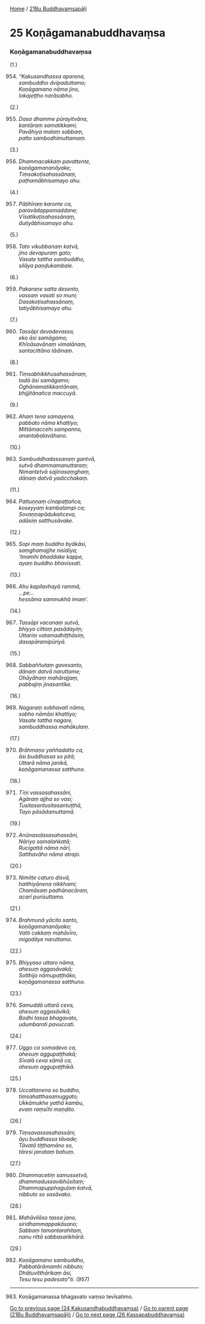 
[Home](/) / [21Bu Buddhavaṃsapāḷi](../21Bu.md)

# 25 Koṇāgamanabuddhavaṃsa

### Koṇāgamanabuddhavaṃsa

(1.)

954. _“Kakusandhassa aparena,_  
_sambuddho dvipaduttamo;_  
_Koṇāgamano nāma jino,_  
_lokajeṭṭho narāsabho._  


(2.)

955. _Dasa dhamme pūrayitvāna,_  
_kantāraṃ samatikkami;_  
_Pavāhiya malaṃ sabbaṃ,_  
_patto sambodhimuttamaṃ._  


(3.)

956. _Dhammacakkaṃ pavattente,_  
_koṇāgamananāyake;_  
_Tiṃsakoṭisahassānaṃ,_  
_paṭhamābhisamayo ahu._  


(4.)

957. _Pāṭihīraṃ karonte ca,_  
_paravādappamaddane;_  
_Vīsatikoṭisahassānaṃ,_  
_dutiyābhisamayo ahu._  


(5.)

958. _Tato vikubbanaṃ katvā,_  
_jino devapuraṃ gato;_  
_Vasate tattha sambuddho,_  
_silāya paṇḍukambale._  


(6.)

959. _Pakaraṇe satta desento,_  
_vassaṃ vasati so muni;_  
_Dasakoṭisahassānaṃ,_  
_tatiyābhisamayo ahu._  


(7.)

960. _Tassāpi devadevassa,_  
_eko āsi samāgamo;_  
_Khīṇāsavānaṃ vimalānaṃ,_  
_santacittāna tādinaṃ._  


(8.)

961. _Tiṃsabhikkhusahassānaṃ,_  
_tadā āsi samāgamo;_  
_Oghānamatikkantānaṃ,_  
_bhijjitānañca maccuyā._  


(9.)

962. _Ahaṃ tena samayena,_  
_pabbato nāma khattiyo;_  
_Mittāmaccehi sampanno,_  
_anantabalavāhano._  


(10.)

963. _Sambuddhadassanaṃ gantvā,_  
_sutvā dhammamanuttaraṃ;_  
_Nimantetvā sajinasaṃghaṃ,_  
_dānaṃ datvā yadicchakaṃ._  


(11.)

964. _Pattuṇṇaṃ cīnapaṭṭañca,_  
_koseyyaṃ kambalampi ca;_  
_Sovaṇṇapādukañceva,_  
_adāsiṃ satthusāvake._  


(12.)

965. _Sopi maṃ buddho byākāsi,_  
_saṃghamajjhe nisīdiya;_  
_‘Imamhi bhaddake kappe,_  
_ayaṃ buddho bhavissati._  


(13.)

966. _Ahu kapilavhayā rammā,_  
_…pe…_  
_hessāma sammukhā imaṃ’._  


(14.)

967. _Tassāpi vacanaṃ sutvā,_  
_bhiyyo cittaṃ pasādayiṃ;_  
_Uttariṃ vatamadhiṭṭhāsiṃ,_  
_dasapāramipūriyā._  


(15.)

968. _Sabbaññutaṃ gavesanto,_  
_dānaṃ datvā naruttame;_  
_Ohāyāhaṃ mahārajjaṃ,_  
_pabbajiṃ jinasantike._  


(16.)

969. _Nagaraṃ sobhavatī nāma,_  
_sobho nāmāsi khattiyo;_  
_Vasate tattha nagare,_  
_sambuddhassa mahākulaṃ._  


(17.)

970. _Brāhmaṇo yaññadatto ca,_  
_āsi buddhassa so pitā;_  
_Uttarā nāma janikā,_  
_koṇāgamanassa satthuno._  


(18.)

971. _Tīṇi vassasahassāni,_  
_Agāraṃ ajjha so vasi;_  
_Tusitasantusitasantuṭṭhā,_  
_Tayo pāsādamuttamā._  


(19.)

972. _Anūnasoḷasasahassāni,_  
_Nāriyo samalaṅkatā;_  
_Rucigattā nāma nārī,_  
_Satthavāho nāma atrajo._  


(20.)

973. _Nimitte caturo disvā,_  
_hatthiyānena nikkhami;_  
_Chamāsaṃ padhānacāraṃ,_  
_acarī purisuttamo._  


(21.)

974. _Brahmunā yācito santo,_  
_koṇāgamananāyako;_  
_Vatti cakkaṃ mahāvīro,_  
_migadāye naruttamo._  


(22.)

975. _Bhiyyaso uttaro nāma,_  
_ahesuṃ aggasāvakā;_  
_Sotthijo nāmupaṭṭhāko,_  
_koṇāgamanassa satthuno._  


(23.)

976. _Samuddā uttarā ceva,_  
_ahesuṃ aggasāvikā;_  
_Bodhi tassa bhagavato,_  
_udumbaroti pavuccati._  


(24.)

977. _Uggo ca somadevo ca,_  
_ahesuṃ aggupaṭṭhakā;_  
_Sīvalā ceva sāmā ca,_  
_ahesuṃ aggupaṭṭhikā._  


(25.)

978. _Uccattanena so buddho,_  
_tiṃsahatthasamuggato;_  
_Ukkāmukhe yathā kambu,_  
_evaṃ raṃsīhi maṇḍito._  


(26.)

979. _Tiṃsavassasahassāni,_  
_āyu buddhassa tāvade;_  
_Tāvatā tiṭṭhamāno so,_  
_tāresi janataṃ bahuṃ._  


(27.)

980. _Dhammacetiṃ samussetvā,_  
_dhammadussavibhūsitaṃ;_  
_Dhammapupphaguḷaṃ katvā,_  
_nibbuto so sasāvako._  


(28.)

981. _Mahāvilāso tassa jano,_  
_siridhammappakāsano;_  
_Sabbaṃ tamantarahitaṃ,_  
_nanu rittā sabbasaṅkhārā._  


(29.)

982. _Koṇāgamano sambuddho,_  
_Pabbatārāmamhi nibbuto;_  
_Dhātuvitthārikaṃ āsi,_  
_Tesu tesu padesato”ti. (957)_  


---

983. Koṇāgamanassa bhagavato vaṃso tevīsatimo.



[Go to previous page (24 Kakusandhabuddhavaṃsa)](24.md) / [Go to parent page (21Bu Buddhavaṃsapāḷi)](0.md) / [Go to next page (26 Kassapabuddhavaṃsa)](26.md)


